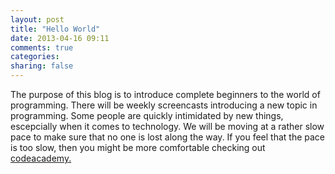 ```yaml
---
layout: post
title: "Hello World"
date: 2013-04-16 09:11
comments: true
categories: 
sharing: false
---
```

The purpose of this blog is to introduce complete beginners to the world of
programming. There will be weekly screencasts introducing a new topic in
programming. Some people are quickly intimidated by new things, escepcially when
 it comes to technology. We will be moving at a rather slow pace to make sure 
that no one is lost along the way. If you feel that the pace is too slow, then
you might be more comfortable checking out [codeacademy.](http://codeacademy.com)
